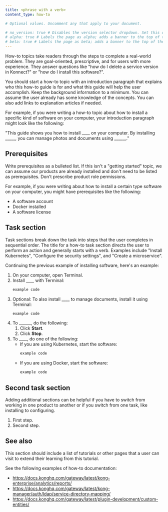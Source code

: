 ```yaml
---
title: <phrase with a verb>
content_type: how-to

# Optional values. Uncomment any that apply to your document.

# no_version: true # Disables the version selector dropdown. Set this on pages that belong to doc sets without versions like /konnect/.
# alpha: true # Labels the page as alpha; adds a banner to the top of the page.
# beta: true # Labels the page as beta; adds a banner to the top of the page.
---
```


How-to topics take readers through the steps to complete a real-world problem. They are goal-oriented, prescriptive, and for users with more experience. They answer questions like "how do I delete a service version in Konnect?" or "how do I install this software?". 

You should start a how-to topic with an introduction paragraph that explains who this how-to guide is for and what this guide will help the user accomplish. Keep the background information to a minimum. You can assume the user already has some knowledge of the concepts. You can also add links to explanation articles if needed.

For example, if you were writing a how-to topic about how to install a specific kind of software on your computer, your introduction paragraph might look like the following:

"This guide shows you how to install ____ on your computer. By installing _____, you can manage photos and documents using ______."

## Prerequisites <!-- Optional -->

Write prerequisites as a bulleted list. If this isn't a "getting started" topic, we can assume our products are already installed and don't need to be listed as prerequisites. Don't prescribe product role permissions.

For example, if you were writing about how to install a certain type software on your computer, you might have prerequisites like the following:

* A software account
* Docker installed
* A software license

## Task section <!-- Header optional if there's only one task section in the article -->

Task sections break down the task into steps that the user completes in sequential order. The title for a how-to task section directs the user to perform an action and generally starts with a verb. Examples include "Install Kubernetes", "Configure the security settings", and "Create a microservice".

Continuing the previous example of installing software, here's an example:

1. On your computer, open Terminal.
1. Install ____ with Terminal:
    ```sh
    example code
    ```
1. Optional: To also install ____ to manage documents, install it using Terminal:
    ```sh
    example code
    ```
1. To ______, do the following:
    1. Click **Start**.
    1. Click **Stop**.
1. To ____, do one of the following:
    * If you are using Kubernetes, start the software:
        ```sh
        example code
        ```
    * If you are using Docker, start the software:
        ```sh
        example code
        ```

## Second task section <!-- Optional -->

Adding additional sections can be helpful if you have to switch from working in one product to another or if you switch from one task, like installing to configuring.

1. First step.
1. Second step.

## See also <!-- Optional -->

This section should include a list of tutorials or other pages that a user can visit to extend their learning from this tutorial.

See the following examples of how-to documentation:
* https://docs.konghq.com/gateway/latest/kong-enterprise/analytics/reports/
* https://docs.konghq.com/gateway/latest/kong-manager/auth/ldap/service-directory-mapping/
* https://docs.konghq.com/gateway/latest/plugin-development/custom-entities/